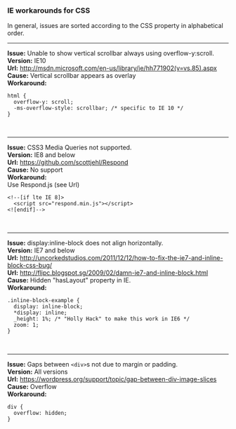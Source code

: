 ### IE workarounds for CSS

In general, issues are sorted according to the CSS property in alphabetical order.
<br /><hr />
**Issue:** Unable to show vertical scrollbar always using overflow-y:scroll.<br />
**Version:** IE10<br />
**Url:** http://msdn.microsoft.com/en-us/library/ie/hh771902(v=vs.85).aspx<br />
**Cause:** Vertical scrollbar appears as overlay<br />
**Workaround:**<br />
```
html {
  overflow-y: scroll;
  -ms-overflow-style: scrollbar; /* specific to IE 10 */
}
```
<br /><hr />
**Issue:** CSS3 Media Queries not supported.<br />
**Version:** IE8 and below<br />
**Url:** https://github.com/scottjehl/Respond<br />
**Cause:** No support<br />
**Workaround:**<br />
Use Respond.js (see Url)
```
<!--[if lte IE 8]>
  <script src="respond.min.js"></script>
<![endif]-->
```
<br /><hr />
**Issue:** display:inline-block does not align horizontally.<br />
**Version:** IE7 and below<br />
**Url:** http://uncorkedstudios.com/2011/12/12/how-to-fix-the-ie7-and-inline-block-css-bug/<br />
**Url:** http://flipc.blogspot.sg/2009/02/damn-ie7-and-inline-block.html<br />
**Cause:** Hidden "hasLayout" property in IE.<br />
**Workaround:**<br />
```
.inline-block-example {
  display: inline-block;
  *display: inline;
  _height: 1%; /* "Holly Hack" to make this work in IE6 */
  zoom: 1;
}
```
<br /><hr />
**Issue:** Gaps between `<div>`s not due to margin or padding.<br />
**Version:** All versions<br />
**Url:** https://wordpress.org/support/topic/gap-between-div-image-slices<br />
**Cause:** Overflow<br />
**Workaround:**<br />
```
div {
  overflow: hidden;
}
```
